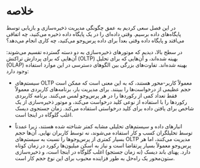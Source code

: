 # خلاصه

در این فصل سعی کردیم به عمق چگونگی مدیریت ذخیره‌سازی و بازیابی توسط پایگاه‌های داده برسیم. وقتی داده‌ای را در یک پایگاه داده ذخیره می‌کنید، چه اتفاقی می‌افتد و پایگاه داده وقتی بعداً برای داده پرس‌وجو می‌کنید، چه کاری انجام می‌دهد؟

در سطح بالا، دیدیم که موتورهای ذخیره‌سازی به دو دسته گسترده تقسیم می‌شوند: آن‌هایی که برای پردازش تراکنش (OLTP) بهینه شده‌اند، و آن‌هایی که برای تحلیل (OLAP) بهینه شده‌اند. تفاوت‌های بزرگی بین الگوهای دسترسی در این موارد استفاده وجود دارد:

* سیستم‌های OLTP معمولاً کاربر-محور هستند، که به این معنی است که ممکن است حجم عظیمی از درخواست‌ها را ببینند. برای مدیریت بار، برنامه‌های کاربردی معمولاً فقط تعداد کمی از رکوردها را در هر پرس‌وجو لمس می‌کنند. برنامه کاربردی رکوردها را با استفاده از نوعی کلید درخواست می‌کند، و موتور ذخیره‌سازی از یک شاخص برای یافتن داده برای کلید درخواستی استفاده می‌کند. زمان جستجوی دیسک اغلب گلوگاه در اینجا است.

* انبارهای داده و سیستم‌های تحلیلی مشابه کمتر شناخته شده هستند، زیرا عمدتاً توسط تحلیلگران کسب و کار استفاده می‌شوند، نه توسط کاربران نهایی. آن‌ها حجم بسیار کمتری از پرس‌وجوها را نسبت به سیستم‌های OLTP مدیریت می‌کنند، اما هر پرس‌وجو معمولاً بسیار پرتقاضا است و نیاز به اسکن میلیون‌ها رکورد در زمان کوتاه دارد. پهنای باند دیسک (نه زمان جستجو) اغلب گلوگاه در اینجا است، و ذخیره‌سازی ستون‌محور یک راه‌حل به طور فزاینده محبوب برای این نوع حجم کار است.
